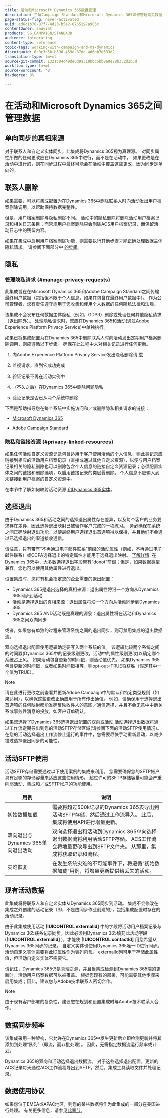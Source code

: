 ```yaml
---
title: 活动和Microsoft Dynamics 365数据管理
description: 了解Campaign Standard和Microsoft Dynamics 365如何管理常见数据
page-status-flag: never-activated
uuid: ed6c1b76-87f7-4d23-b5e2-0765297a905c
contentOwner: sauviat
products: SG_CAMPAIGN/STANDARD
audience: integrating
content-type: reference
topic-tags: working-with-campaign-and-ms-dynamics
discoiquuid: 6c0c3c5b-b596-459e-87dd-a06bb7d633d2
translation-type: tm+mt
source-git-commit: 1321c84c49de6d9a318bbc5bb8a0e28b332d2b5d
workflow-type: tm+mt
source-wordcount: '0'
ht-degree: 0%

---
```



# 在活动和Microsoft Dynamics 365之间管理数据

## 单向同步的真相来源

对于联系人和自定义实体同步，此集成将Dynamics 365视为真理源。  对同步属性所做的任何更改应在Dynamics 365中进行，而不是在活动中。  如果更改是在活动中进行的，则在同步过程中最终可能会在活动中覆盖这些更改，因为同步是单向的。

## 联系人删除

如果需要，可以将集成配置为在Dynamics 365中删除联系人时向活动发出用户档案删除调用，以帮助保持数据完整性。

但是，用户档案删除与隐私删除不同。 活动中的隐私删除将删除活动用户档案记录和相关日志条目；而常规用户档案删除只会删除ACS用户档案记录，而保留活动日志中的残留内容。

如果在集成中启用用户档案删除功能，则需要执行其他步骤才能正确处理数据主体隐私请求。 请参阅下面部分中 [的步骤](#manage-privacy-requests)。

## 隐私

### 管理隐私请求 {#manage-privacy-requests}

此集成旨在在Microsoft Dynamics 365和Adobe Campaign Standard之间传输最终用户数据（包括但不限于个人信息，如果其包含在最终用户数据中）。 作为公司管理者，您有责任遵守适用于您收集和使用个人数据的任何隐私法律和法规。

该集成不会发布任何数据主体隐私（例如，GDPR）删除或处理任何其他隐私请求（退出除外）。 处理隐私请求时，您应在Dynamics 365和活动(通过Adobe Experience Platform Privacy Service)中单独执行。

如果已将集成配置为在Dynamics 365中删除联系人时向活动发出定期用户档案删除调用，则应遵循以下步骤。 确保在此过程中未对相关记录进行任何更新。

1. 向Adobe Experience Platform Privacy Service发出隐私删除请 [求](https://www.adobe.io/apis/experiencecloud/gdpr.html)

1. 监视请求，直到它成功完成

1. 验证记录不再在活动实例中

1. （不久之后）在Dynamics 365中删除问题隐私

1. 验证记录是否已从两个系统中删除

下面是帮助指导您在每个系统中实施访问和／或删除隐私相关请求的链接：

* [Microsoft Dynamics 365](https://docs.microsoft.com/en-us/microsoft-365/compliance/gdpr-dsr-dynamics365?toc=/microsoft-365/enterprise/toc.json)

* [Adobe Campaign Standard](https://www.adobe.io/apis/experiencecloud/gdpr/docs.html)


### 隐私和链接资源 {#privacy-linked-resources}

如果任何活动自定义资源记录包含适用于客户使用活动的个人信息，则此类记录应链接到相应的活动用户档案记录（直接或通过其他自定义资源），以便与用户档案记录相关的隐私删除也可以删除包含个人信息的链接自定义资源记录；必须配置实体之间的链接和删除选项，以启用链接记录的类层叠删除。 个人信息不应输入到未链接到用户档案的自定义资源中。

在本节中了解如何映射活动资源 [和Dynamics 365实体](../../integrating/using/map-campaign-custom-resources-and-dynamics-365-custom-entities.md)。

## 选择退出

由于Dynamics 365和活动之间的选择退出属性存在差异，以及每个客户的业务要求存在差异，因此选择退出映射已被留作客户完成的一项练习。  务必确保在系统之间正确映射退出功能，以便最终用户选择退出首选项得以保持，并且他们不会通过已选择退出的渠道接收通信。

请注意，只有带有“不再通过电子邮件联系”前缀的活动属性（例如，不再通过电子邮件联系）或CCPA选择退出的特定属性才能用于选择退出映射。 [了解详情](../../developing/using/datamodel-profile.md).
在Dynamics 365中，大多数选择退出字段带有“donot”前缀；但是，如果数据类型兼容，您也可以使用其他属性进行退出。

设置集成时，您将有机会指定您的企业需要的退出配置：

* Dynamics 365是退出选择的真相来源：退出属性将沿一个方向从Dynamics 365同步到活动
* 活动是选择退出的真相来源：退出属性将沿一个方向从活动同步到Dynamics 365
* Dynamics 365 AND活动既是真理的源泉：退出属性将在活动和Dynamics 365之间双向同步

或者，如果您有单独的过程来管理系统之间的退出同步，则可禁用集成的退出数据流。

双向选择退出配置使用逻辑确定要写入两个系统的值。 该逻辑比较两个系统之间的时间戳(Dynamics 365中的记录级别更改，活动中的属性级别更改)以确定哪个系统占上风。 如果活动包含更新的时间戳，则活动值优先。 如果Dynamics 365包含更新的时间戳，或者如果时间戳相等，则opt-out=TRUE将获胜（假定其中一个值为TRUE）。

>[!NOTE]
>
>请在此进行更改之前查看并更新Adobe Campaign中的默认和特定类型规则（如果适用），以确保这些更改正确应用于所有传出通信。 例如，请确保用于选择退出首选项的任何映射都能准确反映收件人的意图／通信选择，并且不会无意中中断关系或事务性消息的投放，如客户订单确认。

如果您选择了Dynamics 365选择退出配置的双向或活动,活动选择退出数据将通过工作流定期导出到您的活动SFTP存储区域(请参阅下面的活动SFTP使用情况)。 在您的活动选择退出工作流停止运行的事件中，您需要尽快手动重新启动，以减少错过选择退出同步的可能性。

## 活动SFTP使用

活动SFTP存储需要通过以下使用案例的集成来利用。  您需要确保您的SFTP帐户具有足够的存储容量来适应这些使用情形。  超过许可的SFTP存储容量可能会严重削弱活动、集成和／或SFTP帐户的功能使用。

| 用例 | 说明 |
|---|---|
| 初始数据加载 | 需要将超过500k记录的Dynamics 365表导出到活动SFTP存储，然后通过工作流导入。 此后，集成将使用API进行增量更新。 |
| 双向退出与Dynamics 365单向退出活动 | 双向选择退出和活动到Dynamics 365单向选择退出数据流将利用活动SFTP存储。 ACS工作流会将增量更改导出到SFTP文件夹。 从那里，集成将获取记录和流程。 |
| 灾难恢复 | 在发生系统灾难的不可能事件下，将遵循“初始数据加载”用例，将增量更新提供给丢失的活动。 |

## 现有活动数据

此集成将将联系人和自定义实体从Dynamics 365同步到活动。 集成不会修改在集成之外创建的活动记录（即，不是由同步作业创建的），包括集成配置时存在的活动记录。

由于此集成使用活动 **[!UICONTROL externalId]** 中的字段将活动用户档案记录与Dynamics 365联系记录同步，因此必须用Dynamics 365填充此活动字段(**[!UICONTROL externalId]** )，才能使 **[!UICONTROL contactId]** 用您希望从Dynamics 365同步的记录。  自定义实体也使用Dynamics 365唯一ID进行同步。 活动自定义实体需要将此ID属性作为表列包含。 externalId列可用于存储此属性值，但活动自定义实体不需要它。

请记住，Dynamics 365仍是真理之源，并且当集成检测到Dynamics 365端的更新时，活动用户档案数据可以被覆盖。  根据您现有的部署，可能需要其他步骤来启用集成；因此，建议您与Adobe技术联系人密切合作。

>[!NOTE]
>
>由于现有客户部署的复杂性，建议您在规划和设置集成时与Adobe技术联系人合作。

## 数据同步频率

该集成采用一种架构，它允许在Dynamics 365中发生更新后立即检测更新并将其添加到处理“队列”（即流，而非批处理）。 因此，无需指定数据流运行频率或计划。

Dynamics 365的双向和活动选择退出数据流。 对于这些选择退出配置，更新的ACS记录每天通过ACS工作流程导出到SFTP，然后，集成工具读取文件并处理记录。

## 数据使用协议

如果您位于EMEA或APAC地区，则您的某些数据将作为此集成的一部分在美国进行处理。 有关更多信息，请参见[此章节](../../reporting/using/about-dynamic-reports.md#dynamic-reporting-usage-agreement)。
